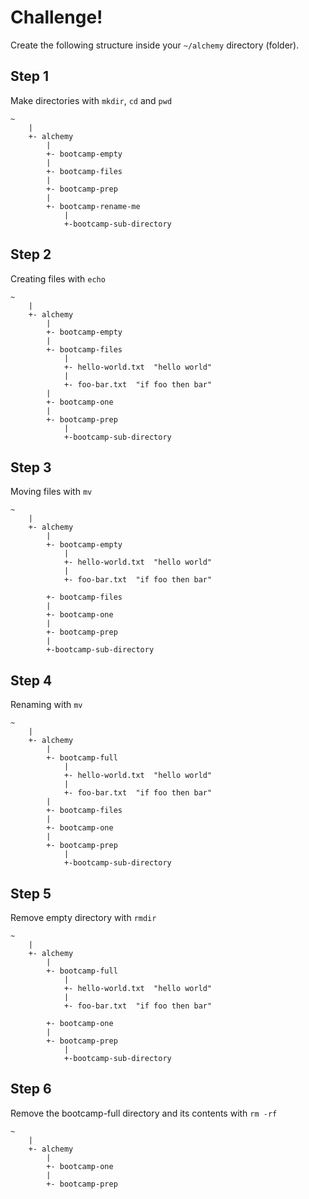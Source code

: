 Challenge!
===

Create the following structure inside your `~/alchemy` directory (folder).

## Step 1

Make directories with `mkdir`, `cd` and `pwd`

```
~
    |
    +- alchemy
        |
        +- bootcamp-empty
        |
        +- bootcamp-files
        |
        +- bootcamp-prep
        |
        +- bootcamp-rename-me
            |
            +-bootcamp-sub-directory
```

## Step 2

Creating files with `echo`

```
~
    |
    +- alchemy
        |
        +- bootcamp-empty
        |
        +- bootcamp-files
            |
            +- hello-world.txt  "hello world"
            |
            +- foo-bar.txt  "if foo then bar"
        |
        +- bootcamp-one
        |
        +- bootcamp-prep
            |
            +-bootcamp-sub-directory

```

## Step 3

Moving files with `mv`

```
~
    |
    +- alchemy
        |
        +- bootcamp-empty
            |
            +- hello-world.txt  "hello world"
            |
            +- foo-bar.txt  "if foo then bar"
        
        +- bootcamp-files
        |
        +- bootcamp-one
        |
        +- bootcamp-prep
        |
        +-bootcamp-sub-directory

```


## Step 4

Renaming with `mv`

```
~
    |
    +- alchemy
        |
        +- bootcamp-full
            |
            +- hello-world.txt  "hello world"
            |
            +- foo-bar.txt  "if foo then bar"
        |
        +- bootcamp-files
        |
        +- bootcamp-one
        |
        +- bootcamp-prep
            |
            +-bootcamp-sub-directory

```

## Step 5

Remove empty directory with `rmdir`

```
~
    |
    +- alchemy
        |
        +- bootcamp-full
            |
            +- hello-world.txt  "hello world"
            |
            +- foo-bar.txt  "if foo then bar"
        
        +- bootcamp-one
        |
        +- bootcamp-prep
            |
            +-bootcamp-sub-directory
```

## Step 6

Remove the bootcamp-full directory and its contents with `rm -rf`

```
~
    |
    +- alchemy
        |        
        +- bootcamp-one
        |
        +- bootcamp-prep
```

